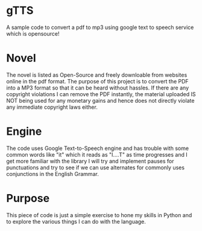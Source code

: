 # gTTS
A sample code to convert a pdf to mp3 using google text to speech service which is opensource!

# Novel
The novel is listed as Open-Source and freely downloable from websites online in the pdf format. The purpose of this project is to convert the PDF into a MP3 format so that it can be heard without hassles.
If there are any copyright violations I can remove the PDF instantly, the material uploaded IS NOT being used for any monetary gains and hence does not directly violate any immediate copyright laws either.

# Engine
The code uses Google Text-to-Speech engine and has trouble with some common words like "it" which it reads as "I....T" as time progresses and I get more familiar with the library I will try and implement pauses for punctuations and try to see if we can use alternates for commonly uses conjunctions in the English Grammar.

# Purpose
This piece of code is just a simple exercise to hone my skills in Python and to explore the various things I can do with the language.